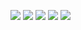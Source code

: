 ![](http://github-profile-summary-cards.vercel.app/api/cards/profile-details?username=arari3s&theme=github_dark)
![](http://github-profile-summary-cards.vercel.app/api/cards/repos-per-language?username=arari3s&theme=github_dark&exclude=HTML)
![](http://github-profile-summary-cards.vercel.app/api/cards/most-commit-language?username=arari3s&theme=github_dark&exclude=HTML,Blade,CSS)
![](http://github-profile-summary-cards.vercel.app/api/cards/stats?username=arari3s&theme=github_dark)
![](http://github-profile-summary-cards.vercel.app/api/cards/productive-time?username=arari3s&theme=github_dark&utcOffset=7)
